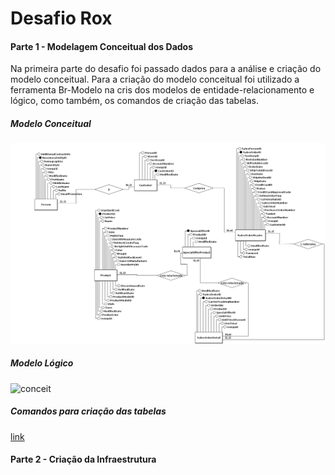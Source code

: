 # Desafio Rox


#### Parte 1 - Modelagem Conceitual dos Dados

Na primeira parte do desafio foi passado dados para a análise e criação do modelo conceitual. Para a criação do modelo conceitual 
foi utilizado a ferramenta Br-Modelo na cris dos modelos de entidade-relacionamento e lógico, como também, os comandos de criação das tabelas.

##### Modelo Conceitual
![conceit](img/Conceitual_2.png)


##### Modelo Lógico
![conceit](img/Lógico_1.png)


##### Comandos para criação das tabelas

[link]()

#### Parte 2 - Criação da Infraestrutura
